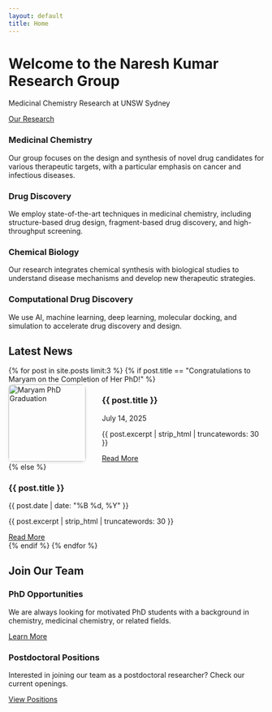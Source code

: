 ```yaml
---
layout: default
title: Home
---
```


<div class="hero">
    <div class="container">
        <h1>Welcome to the Naresh Kumar Research Group</h1>
        <p class="subtitle">Medicinal Chemistry Research at UNSW Sydney</p>
    </div>
</div>

<section class="section">
    <div class="container">
        <div class="section-title">
            <a href="{{ '/research' | relative_url }}" class="btn">Our Research</a>
        </div>
        <div class="grid">
            <div class="card">
                <h3 class="card-title">Medicinal Chemistry</h3>
                <p>Our group focuses on the design and synthesis of novel drug candidates for various therapeutic targets, with a particular emphasis on cancer and infectious diseases.</p>
            </div>
            <div class="card">
                <h3 class="card-title">Drug Discovery</h3>
                <p>We employ state-of-the-art techniques in medicinal chemistry, including structure-based drug design, fragment-based drug discovery, and high-throughput screening.</p>
            </div>
            <div class="card">
                <h3 class="card-title">Chemical Biology</h3>
                <p>Our research integrates chemical synthesis with biological studies to understand disease mechanisms and develop new therapeutic strategies.</p>
            </div>
        </div>
        <div class="grid center-single-card">
            <div class="card">
                <h3 class="card-title">Computational Drug Discovery</h3>
                <p>We use AI, machine learning, deep learning, molecular docking, and simulation to accelerate drug discovery and design.</p>
            </div>
        </div>
    </div>
</section>

<section class="section bg-light">
    <div class="container">
        <div class="section-title">
            <h2>Latest News</h2>
        </div>
        <div class="grid">
            {% for post in site.posts limit:3 %}
            {% if post.title == "Congratulations to Maryam on the Completion of Her PhD!" %}
            <div class="card maryam-news-card" style="display: flex; align-items: center; gap: 2rem;">
                <img src="{{ site.baseurl }}/assets/images/Maryham.jpg" alt="Maryam PhD Graduation" style="width: 152px; border-radius: 8px; box-shadow: 0 2px 5px rgba(0,0,0,0.1); flex-shrink: 0;">
                <div>
                    <h3 class="card-title">{{ post.title }}</h3>
                    <p class="date">July 14, 2025</p>
                    <p>{{ post.excerpt | strip_html | truncatewords: 30 }}</p>
                    <a href="{{ post.url | relative_url }}" class="btn">Read More</a>
                </div>
            </div>
            {% else %}
            <div class="card">
                <h3 class="card-title">{{ post.title }}</h3>
                <p class="date">{{ post.date | date: "%B %d, %Y" }}</p>
                <p>{{ post.excerpt | strip_html | truncatewords: 30 }}</p>
                <a href="{{ post.url | relative_url }}" class="btn">Read More</a>
            </div>
            {% endif %}
            {% endfor %}
        </div>
    </div>
</section>

<section class="section">
    <div class="container">
        <div class="section-title">
            <h2>Join Our Team</h2>
        </div>
        <div class="grid">
            <div class="card">
                <h3 class="card-title">PhD Opportunities</h3>
                <p>We are always looking for motivated PhD students with a background in chemistry, medicinal chemistry, or related fields.</p>
                <a href="{{ '/opportunities' | relative_url }}" class="btn">Learn More</a>
            </div>
            <div class="card">
                <h3 class="card-title">Postdoctoral Positions</h3>
                <p>Interested in joining our team as a postdoctoral researcher? Check our current openings.</p>
                <a href="{{ '/opportunities' | relative_url }}" class="btn">View Positions</a>
            </div>
        </div>
    </div>
</section> 